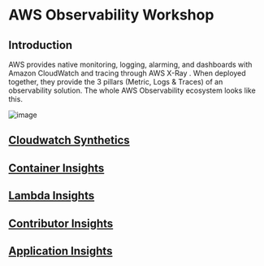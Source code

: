 # AWS Observability Workshop

## Introduction

AWS provides native monitoring, logging, alarming, and dashboards with Amazon CloudWatch and tracing through AWS X-Ray . When deployed together, they provide the 3 pillars (Metric, Logs & Traces) of an observability solution. The whole AWS Observability ecosystem looks like this.

![image](https://user-images.githubusercontent.com/59352356/211727325-3d42f3fd-3a8d-419d-ada3-3f829f7f6770.png)



## [Cloudwatch Synthetics](https://github.com/hseera/aws-observability-workshop/blob/main/cloudwatch/synthetic%20workshop/README.md)

## [Container Insights]()

## [Lambda Insights]()

## [Contributor Insights]()

## [Application Insights]()
